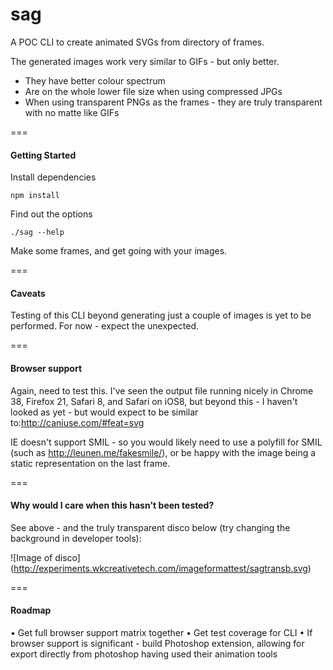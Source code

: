 sag
===

A POC CLI to create animated SVGs from directory of frames. 

The generated images work very similar to GIFs - but only better.

- They have better colour spectrum
- Are on the whole lower file size when using compressed JPGs
- When using transparent PNGs as the frames - they are truly transparent with no matte like GIFs

===

#### Getting Started

Install dependencies

```
npm install
```


Find out the options
```
./sag --help
```


Make some frames, and get going with your images.

===

#### Caveats

Testing of this CLI beyond generating just a couple of images is yet to be performed. For now - expect the unexpected.

===

#### Browser support

Again, need to test this. I've seen the output file running nicely in Chrome 38, Firefox 21, Safari 8, and Safari on iOS8, but beyond this - I haven't looked as yet - but would expect to be similar to:http://caniuse.com/#feat=svg 

IE doesn't support SMIL - so you would likely need to use a polyfill for SMIL (such as http://leunen.me/fakesmile/), or be happy with the image being a static representation on the last frame.

===

#### Why would I care when this hasn't been tested?

See above - and the truly transparent disco below (try changing the background in developer tools):

![Image of disco]
(http://experiments.wkcreativetech.com/imageformattest/sagtransb.svg)

===

#### Roadmap

• Get full browser support matrix together
• Get test coverage for CLI
• If browser support is significant - build Photoshop extension, allowing for export directly from photoshop having used their animation tools
